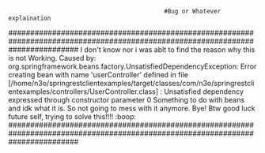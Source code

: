                                                 #Bug or Whatever explaination
################################################################################################################################
I don't know nor i was ablt to find the reason why this is not Working. 
Caused by: org.springframework.beans.factory.UnsatisfiedDependencyException: 
           Error creating bean with name 'userController' defined in file 
           [/home/n3o/springrestclientexamples/target/classes/com/n3o/springrestclientexamples/controllers/UserController.class]
           : Unsatisfied dependency expressed through constructor parameter 0
Something to do with beans and idk what it is.
So not going to mess with it anymore. Bye!
Btw good luck future self, trying to solve this!!!! :boop:
################################################################################################################################
